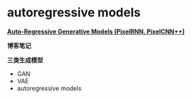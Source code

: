 # autoregressive models

[**Auto-Regressive Generative Models (PixelRNN, PixelCNN++)**](https://towardsdatascience.com/auto-regressive-generative-models-pixelrnn-pixelcnn-32d192911173)

**博客笔记**

**三类生成模型**

* GAN
* VAE
* autoregressive models

